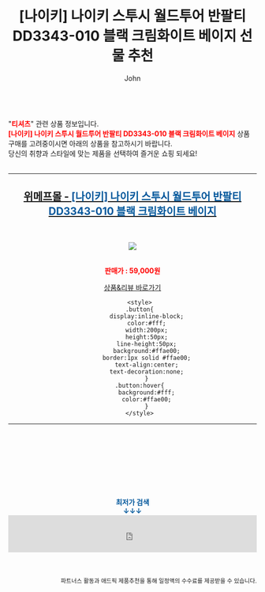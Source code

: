 ﻿---
layout: post
title:  "[나이키] 나이키 스투시 월드투어 반팔티 DD3343-010 블랙 크림화이트 베이지 선물 추천"
author: John
categories: [ 티셔츠 ]
tags: [ 티셔츠, 티셔츠 제작, 티셔츠 디자인, 티셔츠 도안, 티셔츠 목업, 티셔츠 넣어입기, 티셔츠 앞에만 넣기, 티셔츠 개는법, 티셔츠 프린팅, 티셔츠 사이즈 ]
image: https://shopping-phinf.pstatic.net/main_3364560/33645600251.jpg 
description: "[나이키] 나이키 스투시 월드투어 반팔티 DD3343-010 블랙 크림화이트 베이지 선물 추천 관련 상품으로 가장 고객 선호도가 높은 제품입니다."
toc: true
toc_sticky: true
---

<br>
"<b><font color='#ff0000'>티셔츠</font></b>" 관련 상품 정보입니다.
<br>
<b><font color='#ff0000'>[나이키] 나이키 스투시 월드투어 반팔티 DD3343-010 블랙 크림화이트 베이지</font></b> 상품 구매를 고려중이시면 아래의 상품을 참고하시기 바랍니다.
<br>
당신의 취향과 스타일에 맞는 제품을 선택하여 즐거운 쇼핑 되세요!
<br><br>
<hr>
<p>
    
<center><h2><a href="https://nico.kr/C5JeDo" target="_blank"><b>위메프몰 - <font color='#01579B'>[나이키] 나이키 스투시 월드투어 반팔티 DD3343-010 블랙 크림화이트 베이지</font></b></a></h2><br>

<a href="https://nico.kr/C5JeDo" target="_blank"><img src="https://shopping-phinf.pstatic.net/main_3364560/33645600251.jpg"></a><br><br>

<b><font color='#ff0000'>판매가 : 59,000원 </font></b><br>

<a href="https://nico.kr/C5JeDo" target="_blank" class="button">상품&리뷰 바로가기</a><p>

        <style>
        .button{
            display:inline-block;
            color:#fff;
            width:200px;
            height:50px;
            line-height:50px;
            background:#ffae00;
            border:1px solid #ffae00;
            text-align:center;
            text-decoration:none;
            }
        .button:hover{
            background:#fff;
            color:#ffae00;
            }
        </style>

<hr>

<br><br><br><br><br><br><br>
<center><b><font color='#01579B' size='medium'>최저가 검색<br>
↓↓↓</font></b></center>
<center><iframe src="https://coupa.ng/b1Tbjx" width="100%" height="75" frameborder="0" scrolling="no" referrerpolicy="unsafe-url"></iframe></center>
<br><br>
<p>
<small>
    <div align="right">파트너스 활동과 애드픽 제품추천을 통해 일정액의 수수료를 제공받을 수 있습니다.</div>
</small>
</p>
